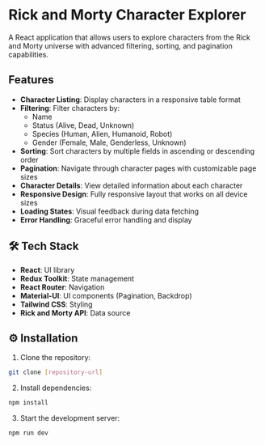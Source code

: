 # Rick and Morty Character Explorer

A React application that allows users to explore characters from the Rick and Morty universe with advanced filtering, sorting, and pagination capabilities.

##  Features

- **Character Listing**: Display characters in a responsive table format
- **Filtering**: Filter characters by:
  - Name
  - Status (Alive, Dead, Unknown)
  - Species (Human, Alien, Humanoid, Robot)
  - Gender (Female, Male, Genderless, Unknown)
- **Sorting**: Sort characters by multiple fields in ascending or descending order
- **Pagination**: Navigate through character pages with customizable page sizes
- **Character Details**: View detailed information about each character
- **Responsive Design**: Fully responsive layout that works on all device sizes
- **Loading States**: Visual feedback during data fetching
- **Error Handling**: Graceful error handling and display

## 🛠️ Tech Stack

- **React**: UI library
- **Redux Toolkit**: State management
- **React Router**: Navigation
- **Material-UI**: UI components (Pagination, Backdrop)
- **Tailwind CSS**: Styling
- **Rick and Morty API**: Data source

## ⚙️ Installation

1. Clone the repository:
```bash
git clone [repository-url]
```

2. Install dependencies:
```bash
npm install
```

3. Start the development server:
```bash
npm run dev
```

